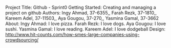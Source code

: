Project Title: Github - Sprint0
Getting Started: Creating and managing a project on github
Authors: Ingy Ahmad, 37-6355,, Farah Rezk, 37-1810,, Kareem Adel, 37-11503,, Aya Gougou, 37-270,, Yasmina Gamal, 37-3662
About: Ingy Ahmad: I love pizza.
Farah Rezk: I love dogs.
Aya Gougou: I love sushi.
Yasmina Gamal: I love reading.
Kareem Adel: I love dodgeball 
Design: http://www.hit-counts.com/how-smes-large-companies-using-crowdsourcing/


